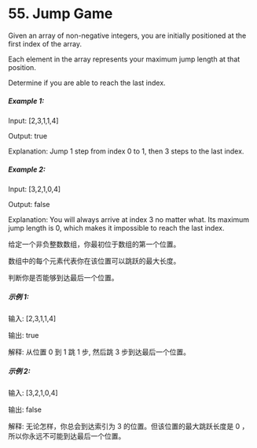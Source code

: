 # 55. Jump Game

Given an array of non-negative integers, you are initially positioned at the first index of the array.

Each element in the array represents your maximum jump length at that position.

Determine if you are able to reach the last index.

##### Example 1:

Input: [2,3,1,1,4]

Output: true

Explanation: Jump 1 step from index 0 to 1, then 3 steps to the last index.

##### Example 2:

Input: [3,2,1,0,4]

Output: false

Explanation: You will always arrive at index 3 no matter what. Its maximum
             jump length is 0, which makes it impossible to reach the last index.

给定一个非负整数数组，你最初位于数组的第一个位置。

数组中的每个元素代表你在该位置可以跳跃的最大长度。

判断你是否能够到达最后一个位置。

##### 示例 1:

输入: [2,3,1,1,4]

输出: true

解释: 从位置 0 到 1 跳 1 步, 然后跳 3 步到达最后一个位置。

##### 示例 2:

输入: [3,2,1,0,4]

输出: false

解释: 无论怎样，你总会到达索引为 3 的位置。但该位置的最大跳跃长度是 0 ， 所以你永远不可能到达最后一个位置。
